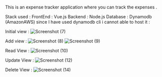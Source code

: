 This is an expense tracker application where you can track the expenses . 

Stack used : FrontEnd : Vue.js
             Backend : Node.js
             Database : Dynamodb (AmazonAWS)
since I have used dynamodb cli i cannot able to host it :

Initial view :
![Screenshot (7)](https://github.com/SakthiSasiVelar/ExpenseTracker/assets/90033325/3b0bae34-a67b-4b4b-8a8c-59b47f6ffb2d)

Add view :
![Screenshot (8)](https://github.com/SakthiSasiVelar/ExpenseTracker/assets/90033325/6cda7441-9487-4a42-a239-7e5a2609108a)
![Screenshot (9)](https://github.com/SakthiSasiVelar/ExpenseTracker/assets/90033325/e090f899-49b5-4346-8820-b68379e7a10d)

Read View :
![Screenshot (10)](https://github.com/SakthiSasiVelar/ExpenseTracker/assets/90033325/640c558d-0fcd-46fb-9b2f-6e85b102b95d)

Update View :
![Screenshot (12)](https://github.com/SakthiSasiVelar/ExpenseTracker/assets/90033325/b598b10e-0629-4b62-9b23-d9bfeaaad2d1)

Delete View :
![Screenshot (14)](https://github.com/SakthiSasiVelar/ExpenseTracker/assets/90033325/68df18ac-2e2d-4d8e-a20e-86b91fa1c83a)
